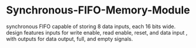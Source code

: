 # Synchronous-FIFO-Memory-Module
synchronous FIFO capable of storing 8 data inputs, each 16 bits wide.  design features inputs for write enable, read enable, reset, and data input , with outputs for data output, full, and empty signals.
